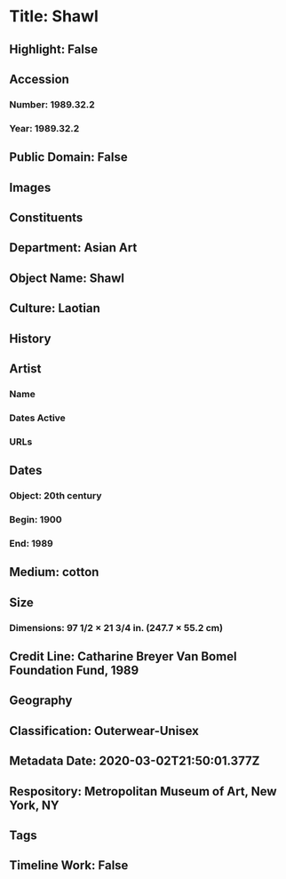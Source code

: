 # Title: Shawl
## Highlight: False
## Accession
### Number: 1989.32.2
### Year: 1989.32.2
## Public Domain: False
## Images
## Constituents
## Department: Asian Art
## Object Name: Shawl
## Culture: Laotian
## History
## Artist
### Name
### Dates Active
### URLs
## Dates
### Object: 20th century
### Begin: 1900
### End: 1989
## Medium: cotton
## Size
### Dimensions: 97 1/2 × 21 3/4 in. (247.7 × 55.2 cm)
## Credit Line: Catharine Breyer Van Bomel Foundation Fund, 1989
## Geography
## Classification: Outerwear-Unisex
## Metadata Date: 2020-03-02T21:50:01.377Z
## Respository: Metropolitan Museum of Art, New York, NY
## Tags
## Timeline Work: False